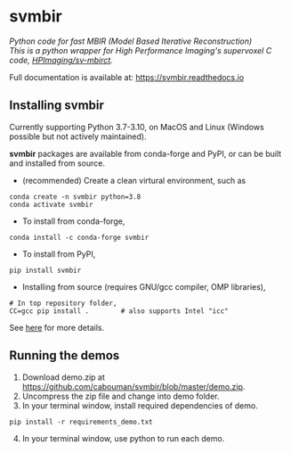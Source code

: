# svmbir

*Python code for fast MBIR (Model Based Iterative Reconstruction)  
This is a python wrapper for High Performance Imaging's supervoxel C code, [HPImaging/sv-mbirct](https://github.com/HPImaging/sv-mbirct).*

Full documentation is available at: https://svmbir.readthedocs.io


## Installing svmbir

Currently supporting Python 3.7-3.10, on MacOS and Linux (Windows possible but not actively maintained).

**svmbir** packages are available from conda-forge and PyPI, or can be built and installed from source.

- (recommended) Create a clean virtural environment, such as

```
conda create -n svmbir python=3.8
conda activate svmbir
```

- To install from conda-forge,

```
conda install -c conda-forge svmbir
```

- To install from PyPI,

```
pip install svmbir
```

- Installing from source (requires GNU/gcc compiler, OMP libraries),

```
# In top repository folder,
CC=gcc pip install .        # also supports Intel "icc"
```

See [here](https://svmbir.readthedocs.io/en/latest/install.html#)
for more details.



## Running the demos
1. Download demo.zip at https://github.com/cabouman/svmbir/blob/master/demo.zip.
2. Uncompress the zip file and change into demo folder.
3. In your terminal window, install required dependencies of demo. 
```
pip install -r requirements_demo.txt
```
4. In your terminal window, use python to run each demo.




